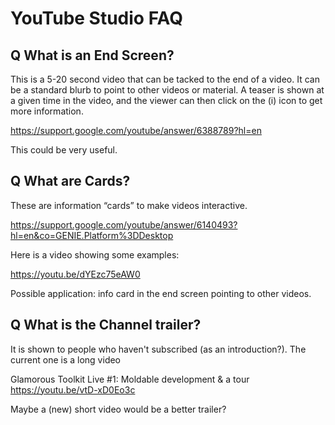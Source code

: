# YouTube Studio FAQ

## Q What is an End Screen?

This is a 5-20 second video that can be tacked to the end of a video.
It can be a standard blurb to point to other videos or material.
A teaser is shown at a given time in the video, and the viewer can then click on the (i) icon to get more information.

https://support.google.com/youtube/answer/6388789?hl=en

This could be very useful.

## Q What are Cards?

These are information “cards” to make videos interactive.

https://support.google.com/youtube/answer/6140493?hl=en&co=GENIE.Platform%3DDesktop

Here is a video showing some examples:

https://youtu.be/dYEzc75eAW0

Possible application: info card in the end screen pointing to other videos.

## Q What is the Channel trailer?

It is shown to people who haven't subscribed (as an introduction?).
The current one is a long video

Glamorous Toolkit Live #1: Moldable development & a tour
https://youtu.be/vtD-xD0Eo3c

Maybe a (new) short video would be a better trailer?

